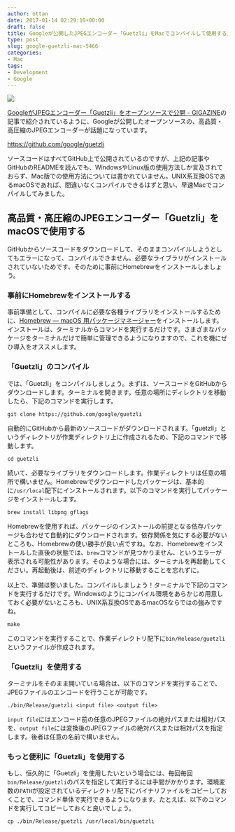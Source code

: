 ```yaml
---
author: ottan
date: 2017-01-14 02:29:10+00:00
draft: false
title: Googleが公開したJPEGエンコーダー「Guetzli」をMacでコンパイルして使用する方法
type: post
slug: google-guetzli-mac-5466
categories:
- Mac
tags:
- Development
- Google
---
```


![](/uploads/2017/01/170114-5879887105d8c.jpg)






[GoogleがJPEGエンコーダー「Guetzli」をオープンソースで公開 - GIGAZINE](http://gigazine.net/news/20170113-google-guetzli/)の記事で紹介されているように、Googleが公開したオープンソースの、高品質・高圧縮のJPEGエンコーダーが話題になっています。



https://github.com/google/guetzli



ソースコードはすべてGitHub上で公開されているのですが、上記の記事やGitHubのREADMEを読んでも、WindowsやLinux版の使用方法しか言及されておらず、Mac版での使用方法については書かれていません。UNIX系互換OSであるmacOSであれば、間違いなくコンパイルできるはずと思い、早速Macでコンパイルしてみました。





## 高品質・高圧縮のJPEGエンコーダー「Guetzli」をmacOSで使用する





GitHubからソースコードをダウンロードして、そのままコンパイルしようとしてもエラーになって、コンパイルできません。必要なライブラリがインストールされていないためです、そのために事前にHomebrewをインストールしましょう。





### 事前にHomebrewをインストールする





事前準備として、コンパイルに必要な各種ライブラリをインストールするために、[Homebrew — macOS 用パッケージマネージャー](https://brew.sh/index_ja.html)をインストールします。インストールは、ターミナルからコマンドを実行するだけです。さまざまなパッケージをターミナルだけで簡単に管理できるようになりますので、これを機にぜひ導入をオススメします。





### 「Guetzli」のコンパイル





では、「Guetzli」をコンパイルしましょう。まずは、ソースコードをGitHubからダウンロードします。ターミナルを開きます。任意の場所にディレクトリを移動したら、下記のコマンドを実行します。




    
    git clone https://github.com/google/guetzli





自動的にGitHubから最新のソースコードがダウンロードされます。「guetzli」というディレクトリが作業ディレクトリ上に作成されるため、下記のコマンドで移動します。




    
    cd guetzli





続いて、必要なライブラリをダウンロードします。作業ディレクトリは任意の場所で構いません。Homebrewでダウンロードしたパッケージは、基本的に`/usr/local`配下にインストールされます。以下のコマンドを実行してパッケージをインストールします。




    
    brew install libpng gflags





Homebrewを使用すれば、パッケージのインストールの前提となる依存パッケージも合わせて自動的にダウンロードされます。依存関係を気にする必要がないところも、Homebrewの使い勝手が良い点ですね。なお、Homebrewをインストールした直後の状態では、`brew`コマンドが見つかりません、というエラーが表示される可能性があります。そのような場合には、ターミナルを再起動してください。再起動後は、前述のディレクトリに移動することを忘れずに。





以上で、準備は整いました。コンパイルしましょう！ターミナルで下記のコマンドを実行するだけです。Windowsのようにコンパイル環境をあらかじめ用意しておく必要がないところも、UNIX系互換OSであるmacOSならではの強みですね。




    
    make





このコマンドを実行することで、作業ディレクトリ配下に`bin/Release/guetzli`というファイルが作成されます。





### 「Guetzli」を使用する





ターミナルをそのまま開いている場合は、以下のコマンドを実行することで、JPEGファイルのエンコードを行うことが可能です。




    
    ./bin/Release/guetzli <input file> <output file>





`input file`にはエンコード前の任意のJPEGファイルの絶対パスまたは相対パスを、`output file`には変換後のJPEGファイルの絶対パスまたは相対パスを指定します。後者は任意の名前で構いません。





### もっと便利に「Guetzli」を使用する





もし、恒久的に「Guetzli」を使用したいという場合には、毎回毎回`bin/Release/guetzli`のパスを指定して実行するには手間がかかります。環境変数の`PATH`が設定されているディレクトリ配下にバイナリファイルをコピーしておくことで、コマンド単体で実行できるようになります。たとえば、以下のコマンドを実行してコピーしておくと良いでしょう。




    
    cp ./bin/Release/guetzli /usr/local/bin/guetzli
